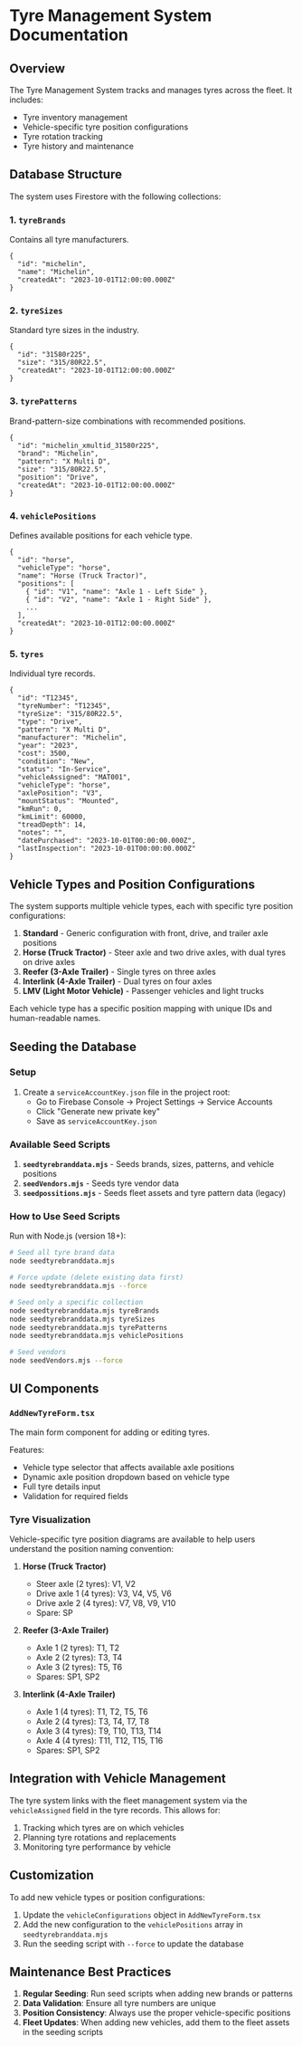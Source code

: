 # Tyre Management System Documentation

## Overview

The Tyre Management System tracks and manages tyres across the fleet. It includes:

- Tyre inventory management
- Vehicle-specific tyre position configurations
- Tyre rotation tracking
- Tyre history and maintenance

## Database Structure

The system uses Firestore with the following collections:

### 1. `tyreBrands`
Contains all tyre manufacturers.

```
{
  "id": "michelin",
  "name": "Michelin",
  "createdAt": "2023-10-01T12:00:00.000Z"
}
```

### 2. `tyreSizes`
Standard tyre sizes in the industry.

```
{
  "id": "31580r225",
  "size": "315/80R22.5",
  "createdAt": "2023-10-01T12:00:00.000Z"
}
```

### 3. `tyrePatterns`
Brand-pattern-size combinations with recommended positions.

```
{
  "id": "michelin_xmultid_31580r225",
  "brand": "Michelin",
  "pattern": "X Multi D",
  "size": "315/80R22.5",
  "position": "Drive",
  "createdAt": "2023-10-01T12:00:00.000Z"
}
```

### 4. `vehiclePositions`
Defines available positions for each vehicle type.

```
{
  "id": "horse",
  "vehicleType": "horse",
  "name": "Horse (Truck Tractor)",
  "positions": [
    { "id": "V1", "name": "Axle 1 - Left Side" },
    { "id": "V2", "name": "Axle 1 - Right Side" },
    ...
  ],
  "createdAt": "2023-10-01T12:00:00.000Z"
}
```

### 5. `tyres`
Individual tyre records.

```
{
  "id": "T12345",
  "tyreNumber": "T12345",
  "tyreSize": "315/80R22.5",
  "type": "Drive",
  "pattern": "X Multi D",
  "manufacturer": "Michelin",
  "year": "2023",
  "cost": 3500,
  "condition": "New",
  "status": "In-Service",
  "vehicleAssigned": "MAT001",
  "vehicleType": "horse",
  "axlePosition": "V3",
  "mountStatus": "Mounted",
  "kmRun": 0,
  "kmLimit": 60000,
  "treadDepth": 14,
  "notes": "",
  "datePurchased": "2023-10-01T00:00:00.000Z",
  "lastInspection": "2023-10-01T00:00:00.000Z"
}
```

## Vehicle Types and Position Configurations

The system supports multiple vehicle types, each with specific tyre position configurations:

1. **Standard** - Generic configuration with front, drive, and trailer axle positions
2. **Horse (Truck Tractor)** - Steer axle and two drive axles, with dual tyres on drive axles
3. **Reefer (3-Axle Trailer)** - Single tyres on three axles
4. **Interlink (4-Axle Trailer)** - Dual tyres on four axles
5. **LMV (Light Motor Vehicle)** - Passenger vehicles and light trucks

Each vehicle type has a specific position mapping with unique IDs and human-readable names.

## Seeding the Database

### Setup

1. Create a `serviceAccountKey.json` file in the project root:
   - Go to Firebase Console → Project Settings → Service Accounts
   - Click "Generate new private key"
   - Save as `serviceAccountKey.json`

### Available Seed Scripts

1. **`seedtyrebranddata.mjs`** - Seeds brands, sizes, patterns, and vehicle positions
2. **`seedVendors.mjs`** - Seeds tyre vendor data
3. **`seedpossitions.mjs`** - Seeds fleet assets and tyre pattern data (legacy)

### How to Use Seed Scripts

Run with Node.js (version 18+):

```bash
# Seed all tyre brand data
node seedtyrebranddata.mjs

# Force update (delete existing data first)
node seedtyrebranddata.mjs --force

# Seed only a specific collection
node seedtyrebranddata.mjs tyreBrands
node seedtyrebranddata.mjs tyreSizes
node seedtyrebranddata.mjs tyrePatterns
node seedtyrebranddata.mjs vehiclePositions

# Seed vendors
node seedVendors.mjs --force
```

## UI Components

### `AddNewTyreForm.tsx`

The main form component for adding or editing tyres.

Features:
- Vehicle type selector that affects available axle positions
- Dynamic axle position dropdown based on vehicle type
- Full tyre details input
- Validation for required fields

### Tyre Visualization

Vehicle-specific tyre position diagrams are available to help users understand the position naming convention:

1. **Horse (Truck Tractor)**
   - Steer axle (2 tyres): V1, V2
   - Drive axle 1 (4 tyres): V3, V4, V5, V6
   - Drive axle 2 (4 tyres): V7, V8, V9, V10
   - Spare: SP

2. **Reefer (3-Axle Trailer)**
   - Axle 1 (2 tyres): T1, T2
   - Axle 2 (2 tyres): T3, T4
   - Axle 3 (2 tyres): T5, T6
   - Spares: SP1, SP2

3. **Interlink (4-Axle Trailer)**
   - Axle 1 (4 tyres): T1, T2, T5, T6
   - Axle 2 (4 tyres): T3, T4, T7, T8
   - Axle 3 (4 tyres): T9, T10, T13, T14
   - Axle 4 (4 tyres): T11, T12, T15, T16
   - Spares: SP1, SP2

## Integration with Vehicle Management

The tyre system links with the fleet management system via the `vehicleAssigned` field in the tyre records. This allows for:

1. Tracking which tyres are on which vehicles
2. Planning tyre rotations and replacements
3. Monitoring tyre performance by vehicle

## Customization

To add new vehicle types or position configurations:

1. Update the `vehicleConfigurations` object in `AddNewTyreForm.tsx`
2. Add the new configuration to the `vehiclePositions` array in `seedtyrebranddata.mjs`
3. Run the seeding script with `--force` to update the database

## Maintenance Best Practices

1. **Regular Seeding**: Run seed scripts when adding new brands or patterns
2. **Data Validation**: Ensure all tyre numbers are unique
3. **Position Consistency**: Always use the proper vehicle-specific positions
4. **Fleet Updates**: When adding new vehicles, add them to the fleet assets in the seeding scripts
